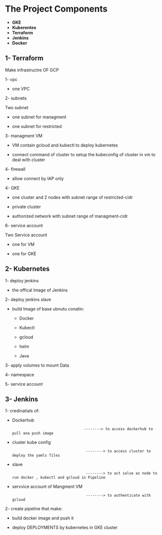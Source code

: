 # The Project Components
- **GKE**
- **Kuberentes**
- **Terraform**
- **Jenkins**
- **Docker**


## 1- Terraform
 Make infrastructre OF GCP 
 
 1- vpc
 
  - one VPC
 
 2- subnets
    
   Two subnet
  
  - one subnet for managment
  
  - one subnet for restricted 
 
 
 3- managment VM 
 
  - VM contain gcloud and kubectl to deploy kubernetes 
  
  - connect command of cluster to setup the kubeconfig of cluster in vm to deal with cluster 
 
 4- firewall
 
  - allow connect by IAP only 
 
 
 4- GKE 
 
   - one cluster and 2 nodes with subnet range of restricted-cidr
   
   - private cluster 
   
   - authorized network with subnet range of managment-cidr
   
 
 6- service account 
   
   Two Service account 
    
   - one for VM
   
   - one for GKE
 
 
## 2- Kubernetes 

1- deploy jenkins

  - the offical Image of Jenkins

2- deploy jenkins slave 

   - build Image of base ubnutu conatin: 
        - Docker
        
        - Kubectl 
        
        - gcloud 
        
        - helm 
        
        - Java
        
        
3- apply volumes to mount Data 

4- namespace  

5- service account 

## 3- Jenkins 

1- credinatials of:
  
   -  Dockerhub                     
  
                                           --------> to access dockerhub to pull ana push image 
   
   - cluster kube config                 
                                
                                           --------> to access cluster to deploy the yamls files
   
   - slave                                
            
                                           --------> to act salve as node to run docker , kubectl and gcloud in Pipeline
   
   - servvice account of Mangment VM  
   
                                           --------> to authenticate with gcloud 

 2- create pipeline that make:
 
   - build docker image and push it 
 
   - deploy DEPLOYMENTS by kubernetes in GKE cluster 
 
 
